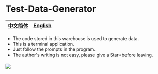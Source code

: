 # Test-Data-Generator
|[中文简体](https://github.com/zjx-kimi/Test-Data-Generator/tree/zh-cn-1.0)|[English](https://github.com/zjx-kimi/Test-Data-Generator/tree/en-1.0)|
|:-:|:-:|
- The code stored in this warehouse is used to generate data.
- This is a terminal application.
- Just follow the prompts in the program.
- The author's writing is not easy, please give a Star⭐before leaving.

![](https://komarev.com/ghpvc/?username=zjx-kimi-Test-Data-Generator&color=9513ed)
